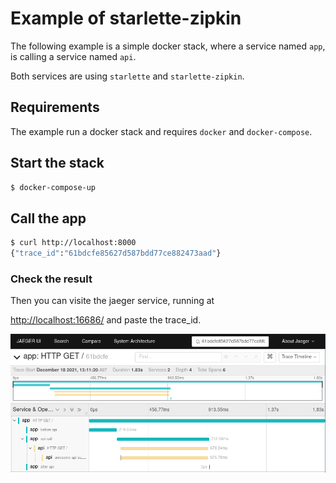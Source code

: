# Example of starlette-zipkin

The following example is a simple docker stack, where a service named `app`,
is calling a service named `api`.

Both services are using `starlette` and `starlette-zipkin`.

## Requirements

The example run a docker stack and requires `docker` and `docker-compose`.


## Start the stack

```bash
$ docker-compose-up
```

## Call the app

```bash
$ curl http://localhost:8000
{"trace_id":"61bdcfe85627d587bdd77ce882473aad"}
```

### Check the result

Then you can visite the jaeger service, running at

[http://localhost:16686/](http://localhost:16686/) and paste the trace_id.


![jaeger](jaeger.png)
